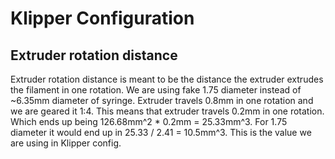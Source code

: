 # Klipper Configuration


## Extruder rotation distance

Extruder rotation distance is meant to be the distance the extruder extrudes the filament in one rotation. We are using fake 1.75 diameter instead of ~6.35mm diameter of syringe. 
Extruder travels 0.8mm in one rotation and we are geared it 1:4. This means that extruder travels 0.2mm in one rotation. Which ends up being 126.68mm^2 * 0.2mm = 25.33mm^3. For 1.75 diameter it would
end up in 25.33 / 2.41 = 10.5mm^3. This is the value we are using in Klipper config.